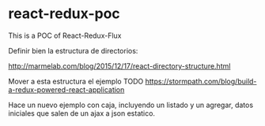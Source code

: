 # react-redux-poc
This is a POC of React-Redux-Flux

Definir bien la estructura de directorios:

http://marmelab.com/blog/2015/12/17/react-directory-structure.html


Mover a esta estructura el ejemplo TODO
https://stormpath.com/blog/build-a-redux-powered-react-application

Hace un nuevo ejemplo con caja, incluyendo un listado y un agregar, datos iniciales que salen de un ajax a json estatico.

